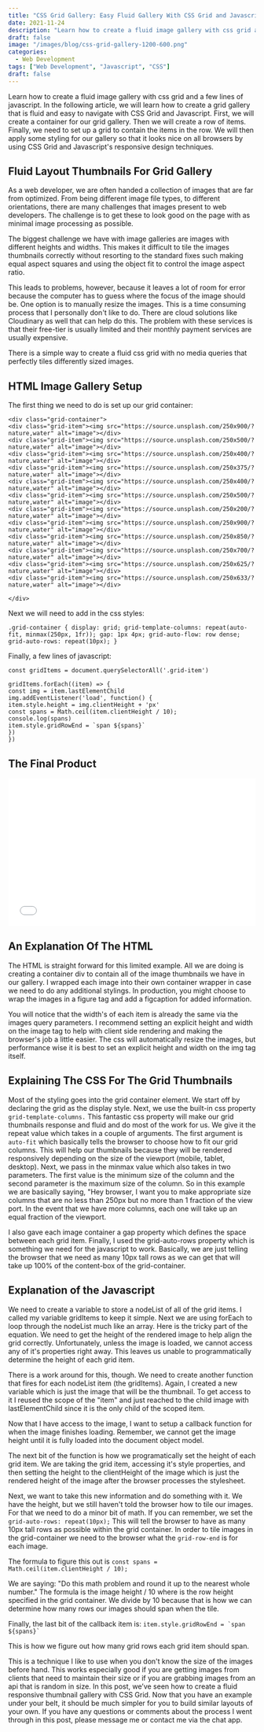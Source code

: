 ```yaml
---
title: "CSS Grid Gallery: Easy Fluid Gallery With CSS Grid and Javascript"
date: 2021-11-24
description: "Learn how to create a fluid image gallery with css grid and a few lines of javascript."
draft: false
image: "/images/blog/css-grid-gallery-1200-600.png"
categories:
  - Web Development
tags: ["Web Development", "Javascript", "CSS"]
draft: false
---
```


Learn how to create a fluid image gallery with css grid and a few lines of javascript. In the following article, we will learn how to create a grid gallery that is fluid and easy to navigate with CSS Grid and Javascript. First, we will create a container for our grid gallery. Then we will create a row of items. Finally, we need to set up a grid to contain the items in the row. We will then apply some styling for our gallery so that it looks nice on all browsers by using CSS Grid and Javascript's responsive design techniques.

## Fluid Layout Thumbnails For Grid Gallery

As a web developer, we are often handed a collection of images that are far from optimized. From being different image file types, to different orientations, there are many challenges that images present to web developers. The challenge is to get these to look good on the page with as minimal image processing as possible.

The biggest challenge we have with image galleries are images with different heights and widths. This makes it difficult to tile the images thumbnails correctly without resorting to the standard fixes such making equal aspect squares and using the object fit to control the image aspect ratio.

This leads to problems, however, because it leaves a lot of room for error because the computer has to guess where the focus of the image should be. One option is to manually resize the images. This is a time consuming process that I personally don't like to do. There are cloud solutions like Cloudinary as well that can help do this. The problem with these services is that their free-tier is usually limited and their monthly payment services are usually expensive.

There is a simple way to create a fluid css grid with no media queries that perfectly tiles differently sized images.

## HTML Image Gallery Setup

The first thing we need to do is set up our grid container:

```
<div class="grid-container">
<div class="grid-item"><img src="https://source.unsplash.com/250x900/?nature,water" alt="image"></div>
<div class="grid-item"><img src="https://source.unsplash.com/250x500/?nature,water" alt="image"></div>
<div class="grid-item"><img src="https://source.unsplash.com/250x400/?nature,water" alt="image"></div>
<div class="grid-item"><img src="https://source.unsplash.com/250x375/?nature,water" alt="image"></div>
<div class="grid-item"><img src="https://source.unsplash.com/250x400/?nature,water" alt="image"></div>
<div class="grid-item"><img src="https://source.unsplash.com/250x500/?nature,water" alt="image"></div>
<div class="grid-item"><img src="https://source.unsplash.com/250x200/?nature,water" alt="image"></div>
<div class="grid-item"><img src="https://source.unsplash.com/250x900/?nature,water" alt="image"></div>
<div class="grid-item"><img src="https://source.unsplash.com/250x850/?nature,water" alt="image"></div>
<div class="grid-item"><img src="https://source.unsplash.com/250x700/?nature,water" alt="image"></div>
<div class="grid-item"><img src="https://source.unsplash.com/250x625/?nature,water" alt="image"></div>
<div class="grid-item"><img src="https://source.unsplash.com/250x633/?nature,water" alt="image"></div>

</div>
```

Next we will need to add in the css styles:

`.grid-container { display: grid; grid-template-columns: repeat(auto-fit, minmax(250px, 1fr)); gap: 1px 4px; grid-auto-flow: row dense; grid-auto-rows: repeat(10px); }`

Finally, a few lines of javascript:

`const gridItems = document.querySelectorAll('.grid-item')`

`gridItems.forEach((item) => {`  
`const img = item.lastElementChild`  
`img.addEventListener('load', function() {`  
`item.style.height = img.clientHeight + 'px'`  
`const spans = Math.ceil(item.clientHeight / 10);`  
`console.log(spans)`  
`` item.style.gridRowEnd = `span ${spans}`  ``  
`})`  
`})`

## The Final Product

<iframe width="100%" height="300" src="//jsfiddle.net/elkcityhazard/vpf6arLw/46/embedded/" allowfullscreen="allowfullscreen" allowpaymentrequest frameborder="0"></iframe>

## An Explanation Of The HTML

The HTML is straight forward for this limited example. All we are doing is creating a container div to contain all of the image thumbnails we have in our gallery. I wrapped each image into their own container wrapper in case we need to do any additional stylings. In production, you might choose to wrap the images in a figure tag and add a figcaption for added information.

You will notice that the width's of each item is already the same via the images query parameters. I recommend setting an explicit height and width on the image tag to help with client side rendering and making the browser's job a little easier. The css will automatically resize the images, but performance wise it is best to set an explicit height and width on the img tag itself.

## Explaining The CSS For The Grid Thumbnails

Most of the styling goes into the grid container element. We start off by declaring the grid as the display style. Next, we use the built-in css property `grid-template-columns.` This fantastic css property will make our grid thumbnails response and fluid and do most of the work for us. We give it the repeat value which takes in a couple of arguments. The first argument is `auto-fit` which basically tells the browser to choose how to fit our grid columns. This will help our thumbnails because they will be rendered responsively depending on the size of the viewport (mobile, tablet, desktop). Next, we pass in the minmax value which also takes in two parameters. The first value is the minimum size of the column and the second parameter is the maximum size of the column. So in this example we are basically saying, "Hey browser, I want you to make appropriate size columns that are no less than 250px but no more than 1 fraction of the view port. In the event that we have more columns, each one will take up an equal fraction of the viewport.

I also gave each image container a gap property which defines the space between each grid item. Finally, I used the grid-auto-rows property which is something we need for the javascript to work. Basically, we are just telling the browser that we need as many 10px tall rows as we can get that will take up 100% of the content-box of the grid-container.

## Explanation of the Javascript

We need to create a variable to store a nodeList of all of the grid items. I called my variable gridItems to keep it simple. Next we are using forEach to loop through the nodeList much like an array. Here is the tricky part of the equation. We need to get the height of the rendered image to help align the grid correctly. Unfortunately, unless the image is loaded, we cannot access any of it's properties right away. This leaves us unable to programmatically determine the height of each grid item.

There is a work around for this, though. We need to create another function that fires for each nodeList item (the gridItems). Again, I created a new variable which is just the image that will be the thumbnail. To get access to it I reused the scope of the "item" and just reached to the child image with lastElementChild since it is the only child of the scoped item.

Now that I have access to the image, I want to setup a callback function for when the image finishes loading. Remember, we cannot get the image height until it is fully loaded into the document object model.

The next bit of the function is how we programatically set the height of each grid item. We are taking the grid item, accessing it's style properties, and then setting the height to the clientHeight of the image which is just the rendered height of the image after the browser processes the stylesheet.

Next, we want to take this new information and do something with it. We have the height, but we still haven't told the browser how to tile our images. For that we need to do a minor bit of math. If you can remember, we set the `grid-auto-rows: repeat(10px);` This will tell the browser to have as many 10px tall rows as possible within the grid container. In order to tile images in the grid-container we need to the browser what the `grid-row-end` is for each image.

The formula to figure this out is `const spans = Math.ceil(item.clientHeight / 10);`

We are saying: "Do this math problem and round it up to the nearest whole number." The formula is the image height / 10 where is the row height specified in the grid container. We divide by 10 because that is how we can determine how many rows our images should span when the tile.

Finally, the last bit of the callback item is: `` item.style.gridRowEnd = `span ${spans}`  ``

This is how we figure out how many grid rows each grid item should span.

This is a technique I like to use when you don't know the size of the images before hand. This works especially good if you are getting images from clients that need to maintain their size or if you are grabbing images from an api that is random in size.
In this post, we’ve seen how to create a fluid responsive thumbnail gallery with CSS Grid. Now that you have an example under your belt, it should be much simpler for you to build similar layouts of your own. If you have any questions or comments about the process I went through in this post, please message me or contact me via the chat app.
